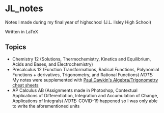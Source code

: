 # JL_notes
Notes I made during my final year of highschool (J.L. Ilsley High School)

Written in LaTeX

## Topics
* Chemistry 12 (Solutions, Thermochemistry, Kinetics and Equilibrium, Acids and Bases, and Electrochemistry)
* Precalculus 12 (Function Transformations, Radical Functions, Polynomial Functions + derivatives, Trigonometry, and Rational Functions) *NOTE:* My notes were supplemented with [Paul Dawkin's Algebra/Trigonometry cheat sheets](http://tutorial.math.lamar.edu/Extras/CheatSheets_Tables.aspx)
* AP Calculus AB (Assignments made in Photoshop, Contextual Applications of Differentiation, Integration and Accumulation of Change, Applications of Integrals) *NOTE:* COVID-19 happened so I was only able to write the aforementioned units
